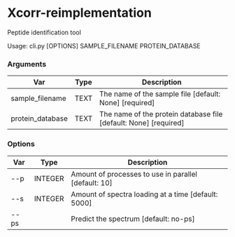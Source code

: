 # Xcorr-reimplementation

Peptide identification tool

Usage: cli.py [OPTIONS] SAMPLE_FILENAME PROTEIN_DATABASE

### Arguments

| Var              | Type | Description                                                      |
| ---              | ---  | ---                                                              |                                                     
| sample_filename  | TEXT | The name of the sample file           [default: None] [required] |
| protein_database | TEXT | The name of the protein database file [default: None] [required] |

### Options

| Var  | Type    | Description                                          |
| ---  | ---     | ---                                                  | 
| --p  | INTEGER | Amount of processes to use in parallel [default: 10] |
| --s  | INTEGER | Amount of spectra loading at a time [default: 5000]  |
| --ps |         | Predict the spectrum [default: no-ps]                |